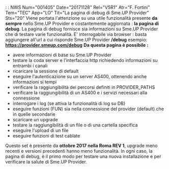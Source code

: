  :  : NWS Num="001405" Date="20171128" Rel="V5R1" Atr="F. Fortini" Tem="TEC" App="LO" Tit="La pagina di debug di Sme.UP Provider" Sts="20"
Viene portata l'attenzione su una utile funzionalità presente <b>da sempre</b> nello Sme.UP Provider
e costantemente aggiornata :  <b>la pagina di debug</b>.
La pagina di debug fornisce sia informazioni su Sme.UP Provider che di testare varie funzionalità.
E' interrogabile via browser :  basta aggiungere all'url a cui risponde Sme.UP Provider <b>/debug</b>
esempio: <b>https://provider.smeup.com/debug</b>
<b>Da questa pagina è possibile : </b>
<ul>
<li>avere informazioni di base su Sme.UP Provider</li>
<li>testare la coda server e l'interfaccia http richiedendo informazioni su entrambi i canali</li>
<li>ricaricare la sessione di default</li>
<li>eseguire l'autenticazione su un server AS400, ottenendo anche informazioni si tempi</li> <li>verificare la raggiungibilità dei percorsi definiti in PROVIDER_PATHS</li> <li>verificare la raggiungibilità di un AS400 e i servizi necessari alla connessione</li> <li>interrogare i log (se attiva la funzionalità di log su DB)</li>
<li>eseguire funzioni (FUN) sia nella connessione del provider (default) che in quelle secondarie</li>
<li>scaricare un upgrade</li>
<li>testare la raggiungibilità di un file o di una cartella specifica</li> <li>eseguire l'upload di un file</li>
<li>eseguire funzioni di test cablate</li></ul>
Questo set è presente da <b>ottobre 2017 nella Roma REV 1</b>, upgrade meno recenti e versioni precedenti hanno meno funzionalità.
In ogni caso, la pagina di debug, è il primo modo per testare una nuova installazione e per verificare la salute di Sme.UP Provider.
